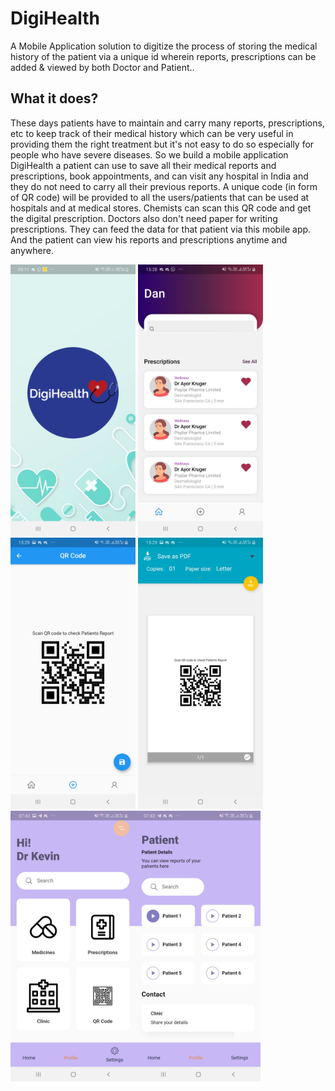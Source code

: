 # DigiHealth
A Mobile Application solution to digitize the process of storing the medical history of the patient via a unique id wherein reports, prescriptions can be added & viewed by both Doctor and Patient..

## What it does?  
These days patients have to maintain and carry many reports, prescriptions, etc to keep track of their medical history which can be very useful in providing them the right treatment but it's not easy to do so especially for people who have severe diseases. So we build a mobile application DigiHealth a patient can use to save all their medical reports and prescriptions, book appointments, and can visit any hospital in India and they do not need to carry all their previous reports.
A unique code (in form of QR code) will be provided to all the users/patients that can be used at hospitals and at medical stores. Chemists can scan this QR code and get the digital prescription. Doctors also don't need paper for writing prescriptions. They can feed the data for that patient via this mobile app. And the patient can view his reports and prescriptions anytime and anywhere.

<img src="1.jpg" width="200"/> <img src="2.jpg" width="200"/> <img src="3.jpg" width="200"/> <img src="4.jpg" width="200"/> <img src="5.jpg" width="200"/><img src="6.jpg" width="200"/>  
